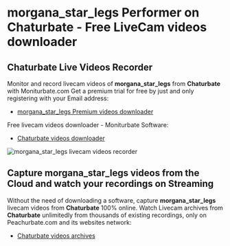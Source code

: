 # morgana_star_legs Performer on Chaturbate - Free LiveCam videos downloader

## Chaturbate Live Videos Recorder

Monitor and record livecam videos of **morgana_star_legs** from **Chaturbate** with Moniturbate.com
Get a premium trial for free by just and only registering with your Email address:
* [morgana_star_legs Premium videos downloader](https://moniturbate.com/request-demo-licence-key.html)

Free livecam videos downloader - Moniturbate Software:
* [Chaturbate videos downloader](https://moniturbate.com/moniturbate-download-software.html)

![morgana_star_legs livecam videos recorder](https://peachurnet.com/templates/moniturbate-software.png)


## Capture morgana_star_legs videos from the Cloud and watch your recordings on Streaming

Without the need of downloading a software, capture **morgana_star_legs** livecam videos from **Chaturbate** 100% online.
Watch Livecam archives from **Chaturbate** unlimitedly from thousands of existing recordings, only on Peachurbate.com and its websites network:
* [Chaturbate videos archives](https://peachurnet.com/)